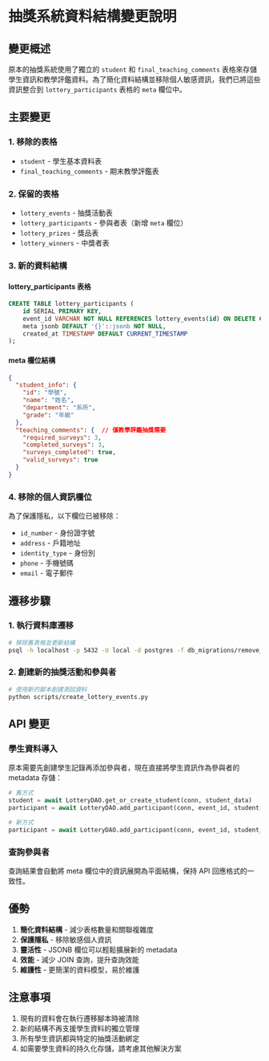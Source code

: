 # 抽獎系統資料結構變更說明

## 變更概述

原本的抽獎系統使用了獨立的 `student` 和 `final_teaching_comments` 表格來存儲學生資訊和教學評鑑資料。為了簡化資料結構並移除個人敏感資訊，我們已將這些資訊整合到 `lottery_participants` 表格的 `meta` 欄位中。

## 主要變更

### 1. 移除的表格
- `student` - 學生基本資料表
- `final_teaching_comments` - 期末教學評鑑表

### 2. 保留的表格
- `lottery_events` - 抽獎活動表
- `lottery_participants` - 參與者表（新增 `meta` 欄位）
- `lottery_prizes` - 獎品表
- `lottery_winners` - 中獎者表

### 3. 新的資料結構

#### lottery_participants 表格
```sql
CREATE TABLE lottery_participants (
    id SERIAL PRIMARY KEY,
    event_id VARCHAR NOT NULL REFERENCES lottery_events(id) ON DELETE CASCADE,
    meta jsonb DEFAULT '{}'::jsonb NOT NULL,
    created_at TIMESTAMP DEFAULT CURRENT_TIMESTAMP
);
```

#### meta 欄位結構
```json
{
  "student_info": {
    "id": "學號",
    "name": "姓名",
    "department": "系所",
    "grade": "年級"
  },
  "teaching_comments": {  // 僅教學評鑑抽獎需要
    "required_surveys": 3,
    "completed_surveys": 3,
    "surveys_completed": true,
    "valid_surveys": true
  }
}
```

### 4. 移除的個人資訊欄位
為了保護隱私，以下欄位已被移除：
- `id_number` - 身份證字號
- `address` - 戶籍地址
- `identity_type` - 身份別
- `phone` - 手機號碼
- `email` - 電子郵件

## 遷移步驟

### 1. 執行資料庫遷移
```bash
# 移除舊表格並更新結構
psql -h localhost -p 5432 -U local -d postgres -f db_migrations/remove_old_tables.sql
```

### 2. 創建新的抽獎活動和參與者
```bash
# 使用新的腳本創建測試資料
python scripts/create_lottery_events.py
```

## API 變更

### 學生資料導入
原本需要先創建學生記錄再添加參與者，現在直接將學生資訊作為參與者的 metadata 存儲：

```python
# 舊方式
student = await LotteryDAO.get_or_create_student(conn, student_data)
participant = await LotteryDAO.add_participant(conn, event_id, student['id'])

# 新方式
participant = await LotteryDAO.add_participant(conn, event_id, student_data)
```

### 查詢參與者
查詢結果會自動將 meta 欄位中的資訊展開為平面結構，保持 API 回應格式的一致性。

## 優勢

1. **簡化資料結構** - 減少表格數量和關聯複雜度
2. **保護隱私** - 移除敏感個人資訊
3. **靈活性** - JSONB 欄位可以輕鬆擴展新的 metadata
4. **效能** - 減少 JOIN 查詢，提升查詢效能
5. **維護性** - 更簡潔的資料模型，易於維護

## 注意事項

1. 現有的資料會在執行遷移腳本時被清除
2. 新的結構不再支援學生資料的獨立管理
3. 所有學生資訊都與特定的抽獎活動綁定
4. 如需要學生資料的持久化存儲，請考慮其他解決方案 